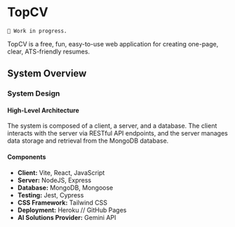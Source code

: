 # TopCV

```text
🚧 Work in progress.
```

TopCV is a free, fun, easy-to-use web application for creating one-page, clear, ATS-friendly resumes.

## System Overview

### System Design

#### High-Level Architecture

The system is composed of a client, a server, and a database. The client interacts with the server via RESTful API endpoints, and the server manages data storage and retrieval from the MongoDB database.

#### Components

- **Client:** Vite, React, JavaScript
- **Server:** NodeJS, Express
- **Database:** MongoDB, Mongoose
- **Testing:** Jest, Cypress
- **CSS Framework:** Tailwind CSS
- **Deployment:** Heroku // GitHub Pages
- **AI Solutions Provider:** Gemini API
